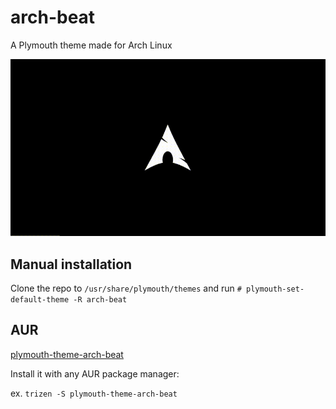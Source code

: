 # arch-beat
A Plymouth theme made for Arch Linux

![Theme video](video.gif)

## Manual installation

Clone the repo to `/usr/share/plymouth/themes` and run `# plymouth-set-default-theme -R arch-beat`

## AUR

[plymouth-theme-arch-beat](https://aur.archlinux.org/packages/plymouth-theme-arch-beat/)

Install it with any AUR package manager:

ex. `trizen -S plymouth-theme-arch-beat`
